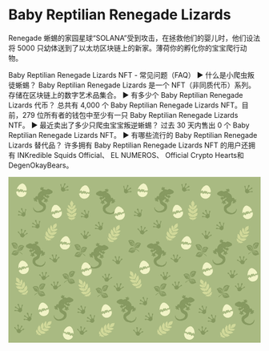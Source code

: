 # Baby Reptilian Renegade Lizards

Renegade 蜥蜴的家园星球“SOLANA”受到攻击，在拯救他们的婴儿时，他们设法将 5000 只幼体送到了以太坊区块链上的新家。薄荷你的孵化你的宝宝爬行动物。

Baby Reptilian Renegade Lizards NFT - 常见问题（FAQ）
▶ 什么是小爬虫叛徒蜥蜴？
Baby Reptilian Renegade Lizards 是一个 NFT（非同质代币）系列。存储在区块链上的数字艺术品集合。
▶ 有多少个 Baby Reptilian Renegade Lizards 代币？
总共有 4,000 个 Baby Reptilian Renegade Lizards NFT。目前，279 位所有者的钱包中至少有一只 Baby Reptilian Renegade Lizards NTF。
▶ 最近卖出了多少只爬虫宝宝叛逆蜥蜴？
过去 30 天内售出 0 个 Baby Reptilian Renegade Lizards NFT。
▶ 有哪些流行的 Baby Reptilian Renegade Lizards 替代品？
许多拥有 Baby Reptilian Renegade Lizards NFT 的用户还拥有 INKredible Squids Official、 EL NUMEROS、 Official Crypto Hearts和 DegenOkayBears。

![unnamed](unnamed.png)
